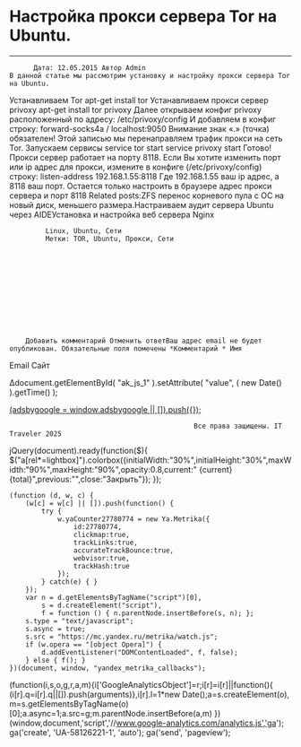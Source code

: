 #                 	Настройка прокси сервера Tor на Ubuntu.                	  
***            ***

			
            
		
    
	
    	  Дата: 12.05.2015 Автор Admin  
	В данной статье мы рассмотрим установку и настройку прокси сервера Tor на Ubuntu.
Устанавливаем Tor
apt-get install tor
Устанавливаем прокси сервер privoxy
apt-get install tor privoxy
Далее открываем конфиг privoxy расположенный по адресу:
/etc/privoxy/config
И добавляем в конфиг строку:
forward-socks4a / localhost:9050
Внимание знак &#171;.&#187; (точка) обязателен!
Этой записью мы перенаправляем трафик прокси на сеть Tor.
Запускаем сервисы
service tor start
service privoxy start
Готово! Прокси сервер работает на порту 8118.
Если Вы хотите изменить порт или ip адрес для прокси, измените в конфиге (/etc/privoxy/config) строку:
listen-address 192.168.1.55:8118
Где 192.168.1.55 ваш ip адрес, а 8118 ваш порт.
Остается только настроить в браузере адрес прокси сервера и порт 8118
Related posts:ZFS перенос корневого пула с ОС на новый диск, меньшего размера.Настраиваем аудит сервера Ubuntu через AIDEУстановка и настройка веб сервера Nginx
        
             Linux, Ubuntu, Сети 
             Метки: TOR, Ubuntu, Прокси, Сети  
        
            
        
    
                        
                    
                    
                
        
                
	
		
		Добавить комментарий Отменить ответВаш адрес email не будет опубликован. Обязательные поля помечены *Комментарий * Имя 
Email 
Сайт 
 
&#916;document.getElementById( "ak_js_1" ).setAttribute( "value", ( new Date() ).getTime() );	
	
<ins class="adsbygoogle"
     style="display:block"
     data-ad-client="ca-pub-1890562251101921"
     data-ad-slot="9117958896"
     data-ad-format="auto">
(adsbygoogle = window.adsbygoogle || []).push({});
			
        
        
		
        
           
    
    
  
	
    
		
        
             
			
                
                    
                                                  Все права защищены. IT Traveler 2025 
                         
                        
																														                    
                    
				
                
                
    
			
		                            
	
	
                
                
			
                
		
        
	
    
jQuery(document).ready(function($){
  $("a[rel*=lightbox]").colorbox({initialWidth:"30%",initialHeight:"30%",maxWidth:"90%",maxHeight:"90%",opacity:0.8,current:" {current}  {total}",previous:"",close:"Закрыть"});
});
  
    (function (d, w, c) {
        (w[c] = w[c] || []).push(function() {
            try {
                w.yaCounter27780774 = new Ya.Metrika({
                    id:27780774,
                    clickmap:true,
                    trackLinks:true,
                    accurateTrackBounce:true,
                    webvisor:true,
                    trackHash:true
                });
            } catch(e) { }
        });
        var n = d.getElementsByTagName("script")[0],
            s = d.createElement("script"),
            f = function () { n.parentNode.insertBefore(s, n); };
        s.type = "text/javascript";
        s.async = true;
        s.src = "https://mc.yandex.ru/metrika/watch.js";
        if (w.opera == "[object Opera]") {
            d.addEventListener("DOMContentLoaded", f, false);
        } else { f(); }
    })(document, window, "yandex_metrika_callbacks");
  (function(i,s,o,g,r,a,m){i['GoogleAnalyticsObject']=r;i[r]=i[r]||function(){
  (i[r].q=i[r].q||[]).push(arguments)},i[r].l=1*new Date();a=s.createElement(o),
  m=s.getElementsByTagName(o)[0];a.async=1;a.src=g;m.parentNode.insertBefore(a,m)
  })(window,document,'script','//www.google-analytics.com/analytics.js','ga');
  ga('create', 'UA-58126221-1', 'auto');
  ga('send', 'pageview');
